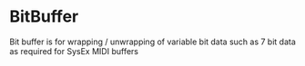 # BitBuffer
Bit buffer is for wrapping / unwrapping of variable bit data such as 7 bit data as required for SysEx MIDI buffers
